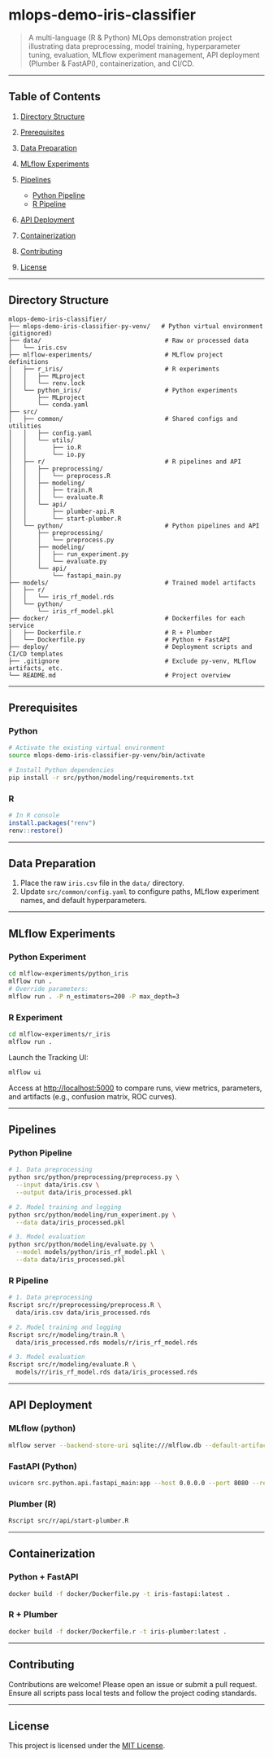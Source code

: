 # mlops-demo-iris-classifier

> A multi-language (R & Python) MLOps demonstration project illustrating data preprocessing, model training, hyperparameter tuning, evaluation, MLflow experiment management, API deployment (Plumber & FastAPI), containerization, and CI/CD.

---

## Table of Contents

1. [Directory Structure](#directory-structure)
2. [Prerequisites](#prerequisites)
3. [Data Preparation](#data-preparation)
4. [MLflow Experiments](#mlflow-experiments)
5. [Pipelines](#pipelines)

   * [Python Pipeline](#python-pipeline)
   * [R Pipeline](#r-pipeline)
6. [API Deployment](#api-deployment)
7. [Containerization](#containerization)
8. [Contributing](#contributing)
9. [License](#license)

---

## Directory Structure

```text
mlops-demo-iris-classifier/
├── mlops-demo-iris-classifier-py-venv/   # Python virtual environment (gitignored)
├── data/                                  # Raw or processed data
│   └── iris.csv
├── mlflow-experiments/                    # MLflow project definitions
│   ├── r_iris/                            # R experiments
│   │   ├── MLproject
│   │   └── renv.lock
│   └── python_iris/                       # Python experiments
│       ├── MLproject
│       └── conda.yaml
├── src/
│   ├── common/                            # Shared configs and utilities
│   │   ├── config.yaml
│   │   └── utils/
│   │       ├── io.R
│   │       └── io.py
│   ├── r/                                 # R pipelines and API
│   │   ├── preprocessing/
│   │   │   └── preprocess.R
│   │   ├── modeling/
│   │   │   ├── train.R
│   │   │   └── evaluate.R
│   │   └── api/
│   │       ├── plumber-api.R
│   │       └── start-plumber.R
│   └── python/                            # Python pipelines and API
│       ├── preprocessing/
│       │   └── preprocess.py
│       ├── modeling/
│       │   ├── run_experiment.py
│       │   └── evaluate.py
│       └── api/
│           └── fastapi_main.py
├── models/                                # Trained model artifacts
│   ├── r/
│   │   └── iris_rf_model.rds
│   └── python/
│       └── iris_rf_model.pkl
├── docker/                                # Dockerfiles for each service
│   ├── Dockerfile.r                       # R + Plumber
│   └── Dockerfile.py                      # Python + FastAPI
├── deploy/                                # Deployment scripts and CI/CD templates
├── .gitignore                             # Exclude py-venv, MLflow artifacts, etc.
└── README.md                              # Project overview
```

---

## Prerequisites

### Python

```bash
# Activate the existing virtual environment
source mlops-demo-iris-classifier-py-venv/bin/activate

# Install Python dependencies
pip install -r src/python/modeling/requirements.txt
```

### R

```r
# In R console
install.packages("renv")
renv::restore()
```

---

## Data Preparation

1. Place the raw `iris.csv` file in the `data/` directory.
2. Update `src/common/config.yaml` to configure paths, MLflow experiment names, and default hyperparameters.

---

## MLflow Experiments

### Python Experiment

```bash
cd mlflow-experiments/python_iris
mlflow run .
# Override parameters:
mlflow run . -P n_estimators=200 -P max_depth=3
```

### R Experiment

```bash
cd mlflow-experiments/r_iris
mlflow run .
```

Launch the Tracking UI:

```bash
mlflow ui
```

Access at [http://localhost:5000](http://localhost:5000) to compare runs, view metrics, parameters, and artifacts (e.g., confusion matrix, ROC curves).

---

## Pipelines

### Python Pipeline

```bash
# 1. Data preprocessing
python src/python/preprocessing/preprocess.py \
  --input data/iris.csv \
  --output data/iris_processed.pkl

# 2. Model training and logging
python src/python/modeling/run_experiment.py \
  --data data/iris_processed.pkl

# 3. Model evaluation
python src/python/modeling/evaluate.py \
  --model models/python/iris_rf_model.pkl \
  --data data/iris_processed.pkl
```

### R Pipeline

```bash
# 1. Data preprocessing
Rscript src/r/preprocessing/preprocess.R \
  data/iris.csv data/iris_processed.rds

# 2. Model training and logging
Rscript src/r/modeling/train.R \
  data/iris_processed.rds models/r/iris_rf_model.rds

# 3. Model evaluation
Rscript src/r/modeling/evaluate.R \
  models/r/iris_rf_model.rds data/iris_processed.rds
```

---

## API Deployment

### MLflow (python)

```bash
mlflow server --backend-store-uri sqlite:///mlflow.db --default-artifact-root mlruns --host 0.0.0.0 --port 5001
```

### FastAPI (Python)

```bash
uvicorn src.python.api.fastapi_main:app --host 0.0.0.0 --port 8080 --reload
```

### Plumber (R)

```bash
Rscript src/r/api/start-plumber.R
```

---

## Containerization

### Python + FastAPI

```bash
docker build -f docker/Dockerfile.py -t iris-fastapi:latest .
```

### R + Plumber

```bash
docker build -f docker/Dockerfile.r -t iris-plumber:latest .
```

---

## Contributing

Contributions are welcome! Please open an issue or submit a pull request. Ensure all scripts pass local tests and follow the project coding standards.

---

## License

This project is licensed under the [MIT License](LICENSE).
